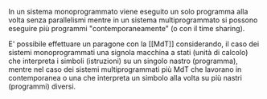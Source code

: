 In un sistema monoprogrammato viene eseguito un solo programma alla volta senza parallelismi mentre in un sistema multiprogrammato si possono eseguire più programmi "contemporaneamente" (o con il time sharing).  

E' possibile effettuare un paragone con la [[MdT]] considerando, il caso dei sistemi monoprogrammati una signola macchina a stati (unità di calcolo) che interpreta i simboli (istruzioni) su un singolo nastro (programma), mentre nel caso dei sistemi multiprogrammati più MdT che lavorano in contemporanea o una che interpreta un simbolo alla volta su più nastri (programmi) diversi.

